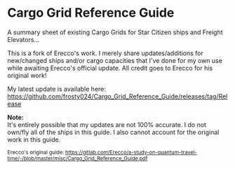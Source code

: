 # Cargo Grid Reference Guide

A summary sheet of existing Cargo Grids for Star Citizen ships and Freight Elevators...

This is a fork of Erecco's work. I merely share updates/additions for new/changed ships and/or cargo capacities that I've done for my own use while awaiting Erecco's official update. All credit goes to Erecco for his original work!

My latest update is available here:<br>
https://github.com/frosty024/Cargo_Grid_Reference_Guide/releases/tag/Release

**Note:**<br>
It's entirely possible that my updates are not 100% accurate. I do not own/fly all of the ships in this guide. I also cannot account for the original work in this guide.

<sub>Erecco's original guide: https://gitlab.com/Erecco/a-study-on-quantum-travel-time/-/blob/master/misc/Cargo_Grid_Reference_Guide.pdf</sub>
